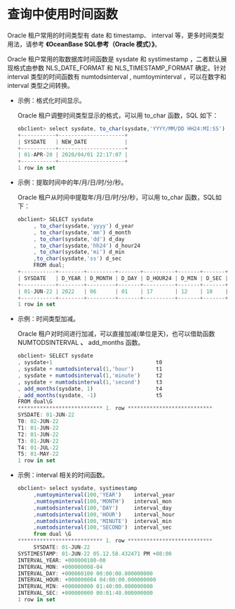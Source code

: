 # 查询中使用时间函数

Oracle 租户常用的时间类型有 date 和 timestamp、 interval 等，更多时间类型用法，请参考 **《OceanBase SQL参考（Oracle 模式）》**。

Oracle 租户常用的取数据库时间函数是 sysdate 和 systimestamp ，二者默认展现格式由参数 NLS_DATE_FORMAT 和 NLS_TIMESTAMP_FORMAT 确定。针对 interval 类型的时间函数有 numtodsinterval , numtoyminterval ，可以在数字和 interval 类型之间转换。

* 示例：格式化时间显示。

     Oracle 租户调整时间类型显示的格式，可以用 to_char 函数，SQL 如下：

     ```javascript
     obclient> select sysdate, to_char(sysdate,'YYYY/MM/DD HH24:MI:SS') new_date from dual;
     +-----------+---------------------+
     | SYSDATE   | NEW_DATE            |
     +-----------+---------------------+
     | 01-APR-20 | 2020/04/01 22:17:07 |
     +-----------+---------------------+
     1 row in set
     ```

* 示例：提取时间中的年/月/日/时/分/秒。

     Oracle 租户从时间中提取年/月/日/时/分/秒，可以用 to_char 函数，SQL如下：

     ```javascript
     obclient> SELECT sysdate
          , to_char(sysdate,'yyyy') d_year
          , to_char(sysdate,'mm') d_month
          , to_char(sysdate,'dd') d_day
          , to_char(sysdate,'hh24') d_hour24
          , to_char(sysdate,'mi') d_min
          ,to_char(sysdate,'ss') d_sec
          FROM dual;
     +-----------+--------+---------+-------+----------+-------+-------+
     | SYSDATE   | D_YEAR | D_MONTH | D_DAY | D_HOUR24 | D_MIN | D_SEC |
     +-----------+--------+---------+-------+----------+-------+-------+
     | 01-JUN-22 | 2022   | 06      | 01    | 17       | 12    | 10    |
     +-----------+--------+---------+-------+----------+-------+-------+
     1 row in set
     ```

* 示例：时间类型加减。

     Oracle 租户对时间进行加减，可以直接加减(单位是天)，也可以借助函数 NUMTODSINTERVAL **、** add_months 函数。

     ```javascript
     obclient> SELECT sysdate
     , sysdate+1                                 t0
     , sysdate + numtodsinterval(1,'hour')       t1
     , sysdate + numtodsinterval(1,'minute')     t2
     , sysdate + numtodsinterval(1,'second')     t3
     , add_months(sysdate, 1)                    t4
     , add_months(sysdate, -1)                   t5
     FROM dual\G
     *************************** 1. row ***************************
     SYSDATE: 01-JUN-22
     T0: 02-JUN-22
     T1: 01-JUN-22
     T2: 01-JUN-22
     T3: 01-JUN-22
     T4: 01-JUL-22
     T5: 01-MAY-22
     1 row in set
     ```

* 示例：interval 相关的时间函数。

     ```javascript
     obclient> select sysdate, systimestamp
          ,numtoyminterval(100,'YEAR')    interval_year
          ,numtoyminterval(100,'MONTH')   interval_mon
          ,numtodsinterval(100,'DAY')     interval_day
          ,numtodsinterval(100,'HOUR')    interval_hour
          ,numtodsinterval(100,'MINUTE')  interval_min
          ,numtodsinterval(100,'SECOND')  interval_sec
          from dual \G
     *************************** 1. row ***************************
          SYSDATE: 01-JUN-22
     SYSTIMESTAMP: 01-JUN-22 05.12.58.432471 PM +08:00
     INTERVAL_YEAR: +000000100-00
     INTERVAL_MON: +000000008-04
     INTERVAL_DAY: +000000100 00:00:00.000000000
     INTERVAL_HOUR: +000000004 04:00:00.000000000
     INTERVAL_MIN: +000000000 01:40:00.000000000
     INTERVAL_SEC: +000000000 00:01:40.000000000
     1 row in set
     ```
